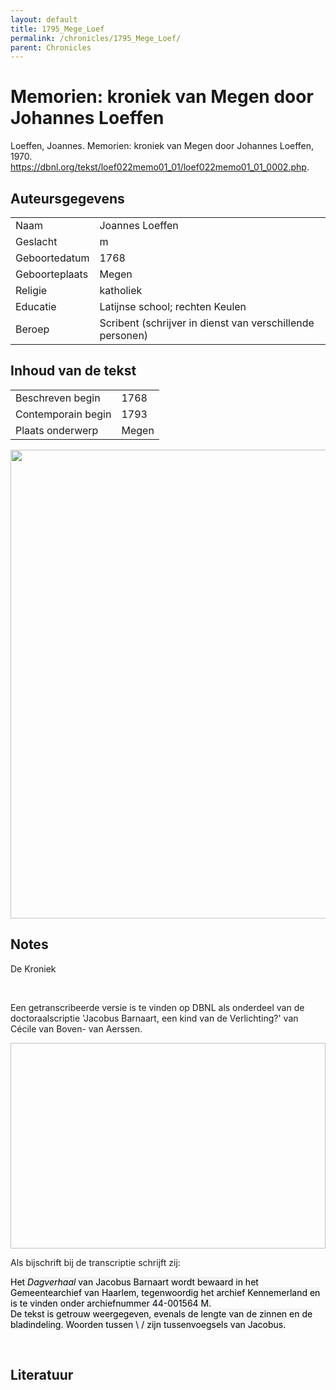 ```yaml
---
layout: default
title: 1795_Mege_Loef
permalink: /chronicles/1795_Mege_Loef/
parent: Chronicles
--- 
```



# Memorien: kroniek van Megen door Johannes Loeffen 

Loeffen, Joannes. Memorien: kroniek van Megen door Johannes Loeffen, 1970. https://dbnl.org/tekst/loef022memo01_01/loef022memo01_01_0002.php. 

## Auteursgegevens 

| | | 
| --------------- | --------------- | 
| Naam | Joannes Loeffen | 
| Geslacht | m | 
 | Geboortedatum | 1768 | 
| Geboorteplaats | Megen | 
| Religie | katholiek | 
| Educatie | Latijnse school; rechten Keulen | 
| Beroep | Scribent (schrijver in dienst van verschillende personen) | 

## Inhoud van de tekst 

| | | 
| --------------- | --------------- | 
| Beschreven begin | 1768 | 
| Contemporain begin | 1793 | 
| Plaats onderwerp | Megen | 

[<img src="..\..\barplots_chronicles\1795_Mege_Loef.jpg" width="750"/>](..\..\barplots_chronicles\1795_Mege_Loef.jpg) 

## Notes 

<div data-schema-version="8"><p>De Kroniek</p>
<p>&nbsp;</p>
<p>Een getranscribeerde versie is te vinden op DBNL als onderdeel van de doctoraalscriptie 'Jacobus Barnaart, een kind van de Verlichting?' van Cécile van Boven- van Aerssen.</p>
<p><img alt="" data-attachment-key="XMKBAG3I" width="606" height="329"></p>
<p>Als bijschrift bij de transcriptie schrijft zij:</p>
<p><span style="color: #000000"><span style="background-color: #f3f4f5">Het&nbsp;</span></span><em><span style="color: #000000"><span style="background-color: #f3f4f5">Dagverhaal</span></span></em><span style="color: #000000"><span style="background-color: #f3f4f5">&nbsp;van Jacobus Barnaart wordt bewaard in het Gemeentearchief van Haarlem, tegenwoordig het archief Kennemerland en is te vinden onder archiefnummer 44-001564 M.<br>De tekst is getrouw weergegeven, evenals de lengte van de zinnen en de bladindeling. Woorden tussen \ / zijn tussenvoegsels van Jacobus.</span></span></p>
<p>&nbsp;</p>
</div> 

## Literatuur 

